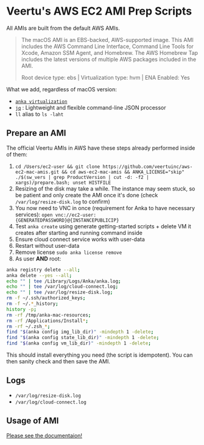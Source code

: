 # Veertu's AWS EC2 AMI Prep Scripts

All AMIs are built from the default AWS AMIs.

> The macOS AMI is an EBS-backed, AWS-supported image. This AMI includes the AWS Command Line Interface, Command Line Tools for Xcode, Amazon SSM Agent, and Homebrew. The AWS Homebrew Tap includes the latest versions of multiple AWS packages included in the AMI.
>
> Root device type: ebs | Virtualization type: hvm | ENA Enabled: Yes

What we add, regardless of macOS version:

- [`anka virtualization`](https://veertu.com/anka-build/)
- [`jq`](https://formulae.brew.sh/formula/jq) : Lightweight and flexible command-line JSON processor
- `ll` alias to `ls -laht`

## Prepare an AMI

The official Veertu AMIs in AWS have these steps already performed inside of them:

1. `cd /Users/ec2-user && git clone https://github.com/veertuinc/aws-ec2-mac-amis.git && cd aws-ec2-mac-amis && ANKA_LICENSE="skip" ./$(sw_vers | grep ProductVersion | cut -d: -f2 | xargs)/prepare.bash; unset HISTFILE`
2. Resizing of the disk may take a while. The instance may seem stuck, so be patient and only create the AMI once it's done (check `/var/log/resize-disk.log` to confirm)
3. You now need to VNC in once (requirement for Anka to have necessary services): `open vnc://ec2-user:{GENERATEDPASSWORD}@{INSTANCEPUBLICIP}`
4. Test `anka create` using generate getting-started scripts + delete VM it creates after starting and running command inside
5. Ensure cloud connect service works with user-data
6. Restart without user-data
7. Remove license `sudo anka license remove`
8. As user **AND** root:

  ```bash
  anka registry delete --all;
  anka delete --yes --all;
  echo "" | tee /Library/Logs/Anka/anka.log; 
  echo "" | tee /var/log/cloud-connect.log;
  echo "" | tee /var/log/resize-disk.log; 
  rm -f ~/.ssh/authorized_keys; 
  rm -f ~/.*_history; 
  history -p;
  rm -rf /tmp/anka-mac-resources; 
  rm -rf /Applications/Install*;
  rm -rf ~/.zsh_*;
  find "$(anka config img_lib_dir)" -mindepth 1 -delete;
  find "$(anka config state_lib_dir)" -mindepth 1 -delete;
  find "$(anka config vm_lib_dir)" -mindepth 1 -delete;
  ```

This should install everything you need (the script is idempotent). You can then sanity check and then save the AMI.

## Logs

- `/var/log/resize-disk.log`
- `/var/log/cloud-connect.log`

## Usage of AMI

[Please see the documentaion!](https://docs.veertu.com/anka/intel/getting-started/aws-ec2-mac/)